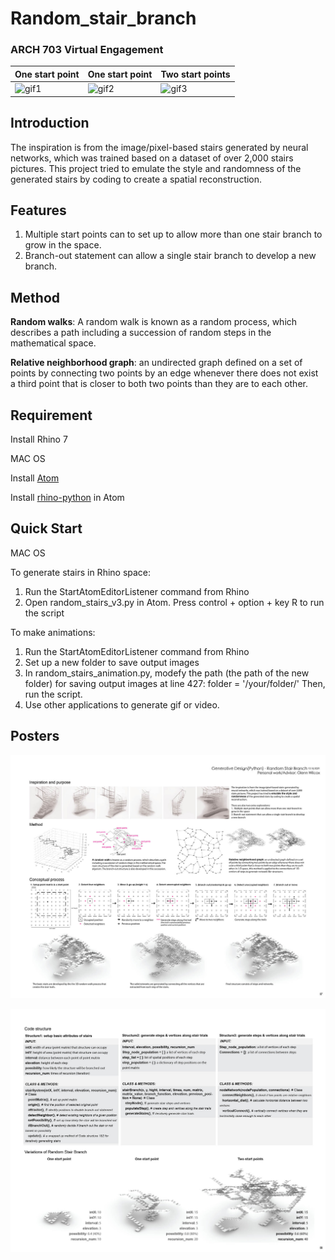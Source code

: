 # Random_stair_branch
### ARCH 703 Virtual Engagement
| One start point  | One start point | Two start points |
| ---------------- | --------------- | ---------------- |
![gif1](poster/1_0-4_10.gif) | ![gif2](poster/1_0-8_25.gif) | ![gif3](poster/2_0-6_40.gif)

## Introduction
The inspiration is from the image/pixel-based stairs generated by neural networks, which was trained based on a dataset of over 2,000 stairs pictures. This project tried to emulate the style and randomness of the generated stairs by coding to create a spatial reconstruction.

## Features
1. Multiple start points can to set up to allow more than one stair branch to grow in the space.
2. Branch-out statement can allow a single stair branch to develop a new branch.

## Method
**Random walks**: A random walk is known as a random process, which describes a path including a succession of random steps in the mathematical space.

**Relative neighborhood graph**: an undirected graph defined on a set of points by connecting two points by an edge whenever there does not exist a third point that is closer to both two points than they are to each other.

## Requirement
Install Rhino 7

MAC OS

Install [Atom](https://flight-manual.atom.io/getting-started/sections/installing-atom/)

Install [rhino-python](https://atom.io/packages/rhino-python) in Atom

## Quick Start
MAC OS

To generate stairs in Rhino space:
1. Run the StartAtomEditorListener command from Rhino
2. Open random_stairs_v3.py in Atom. Press control + option + key R to run the script

To make animations:
1. Run the StartAtomEditorListener command from Rhino
2. Set up a new folder to save output images
3. In random_stairs_animation.py, modefy the path (the path of the new folder) for saving output images at line 427:
    folder = '/your/folder/'
Then, run the script.
4. Use other applications to generate gif or video.

## Posters
![poster1](poster/poster1.jpg)

![poster2](poster/poster2.jpg)
